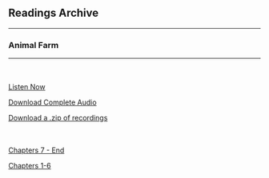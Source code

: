 <h2>Readings Archive</h2>
<div class="container">
	<hr />
	<h3>Animal Farm</h3>
	<div class="container"><hr /></div>
</div>
<hr style="height:20px; visibility:hidden;" />
<p><a href="book">Listen Now</a></p>
<p><a href="https://github.com/LunarTiger/stwl/releases/download/animal_farm/animal_farm.m4a">Download Complete Audio</a></p>
<p><a href="https://github.com/LunarTiger/stwl/releases/download/animal_farm/animal_farm.zip">Download a .zip of recordings</a></p>
<hr style="height:20px; visibility:hidden;" />
<p><a href="animal_farm_chapter7-finish_1-13-20.m4a">Chapters 7 - End</a></p>
<p><a href="animal_farm_chapter1-6_1-10-20.m4a">Chapters 1-6</a></p>
<script>
	document.getElementById('mainbanner').src = "animal_farm.jpg";
	document.getElementById('mainbanner').style = "height:400px; width:auto;";
</script>
